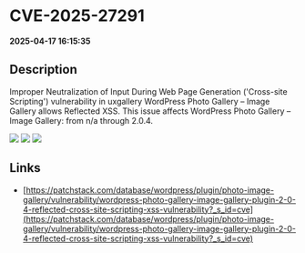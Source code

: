 # CVE-2025-27291

**2025-04-17 16:15:35**

## Description
Improper Neutralization of Input During Web Page Generation ('Cross-site Scripting') vulnerability in uxgallery WordPress Photo Gallery – Image Gallery allows Reflected XSS. This issue affects WordPress Photo Gallery – Image Gallery: from n/a through 2.0.4.

![](https://img.shields.io/static/v1?label=Score&message=7.1&color=red)
![](https://img.shields.io/static/v1?label=Severity&message=HIGH&color=red)
![](https://img.shields.io/static/v1?label=CWE&message=XSS&color=green)

## Links
- [https://patchstack.com/database/wordpress/plugin/photo-image-gallery/vulnerability/wordpress-photo-gallery-image-gallery-plugin-2-0-4-reflected-cross-site-scripting-xss-vulnerability?_s_id=cve](https://patchstack.com/database/wordpress/plugin/photo-image-gallery/vulnerability/wordpress-photo-gallery-image-gallery-plugin-2-0-4-reflected-cross-site-scripting-xss-vulnerability?_s_id=cve)
